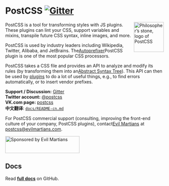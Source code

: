 # PostCSS [![Gitter][chat-img]][chat]

<img align="right" width="95" height="95"
     alt="Philosopher’s stone, logo of PostCSS"
     src="https://postcss.org/logo.svg">

[chat-img]: https://img.shields.io/badge/Gitter-Join_the_PostCSS_chat-brightgreen.svg
[chat]: https://gitter.im/postcss/postcss

PostCSS is a tool for transforming styles with JS plugins. These plugins can
lint your CSS, support variables and mixins, transpile future CSS syntax, inline
images, and more.

PostCSS is used by industry leaders including Wikipedia, Twitter, Alibaba, and
JetBrains. The[Autoprefixer]PostCSS plugin is one of the most popular CSS
processors.

PostCSS takes a CSS file and provides an API to analyze and modify its rules (by
transforming them into an[Abstract Syntax Tree]). This API can then be used by
[plugins] to do a lot of useful things, e.g., to find errors automatically, or
to insert vendor prefixes.

**Support / Discussion:** [Gitter](https://gitter.im/postcss/postcss)<br>
**Twitter account:** [@postcss](https://twitter.com/postcss)<br> **VK.com
page:** [postcss](https://vk.com/postcss)<br> **中文翻译**:
[`docs/README-cn.md`](./docs/README-cn.md)

For PostCSS commercial support (consulting, improving the front-end culture of
your company, PostCSS plugins), contact[Evil Martians] at
<postcss@evilmartians.com>.

[Abstract Syntax Tree]: https://en.wikipedia.org/wiki/Abstract_syntax_tree
[Evil Martians]: https://evilmartians.com/?utm_source=postcss
[Autoprefixer]: https://github.com/postcss/autoprefixer
[plugins]: https://github.com/postcss/postcss#plugins

<a href="https://evilmartians.com/?utm_source=postcss">
  <img src="https://evilmartians.com/badges/sponsored-by-evil-martians.svg"
       alt="Sponsored by Evil Martians" width="236" height="54">
</a>

## Docs

Read **[full docs](https://github.com/postcss/postcss#readme)** on GitHub.
